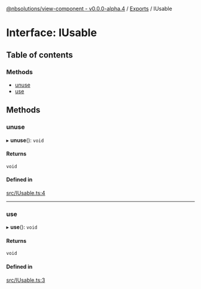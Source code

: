 [@nbsolutions/view-component - v0.0.0-alpha.4](../README.md) / [Exports](../modules.md) / IUsable

# Interface: IUsable

## Table of contents

### Methods

- [unuse](IUsable.md#unuse)
- [use](IUsable.md#use)

## Methods

### unuse

▸ **unuse**(): `void`

#### Returns

`void`

#### Defined in

[src/IUsable.ts:4](https://github.com/nbsolutions-ca/view-component/blob/b2e2c3c/src/IUsable.ts#L4)

___

### use

▸ **use**(): `void`

#### Returns

`void`

#### Defined in

[src/IUsable.ts:3](https://github.com/nbsolutions-ca/view-component/blob/b2e2c3c/src/IUsable.ts#L3)
